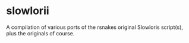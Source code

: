 # slowlorii
A compilation of various ports of the rsnakes original Slowloris script(s), plus the originals of course.
